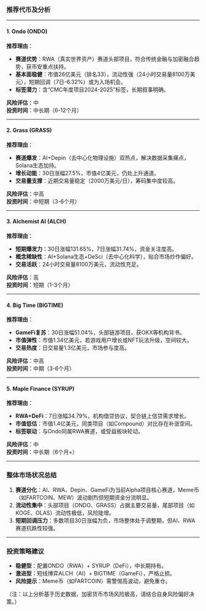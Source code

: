 ### 推荐代币及分析

---

#### 1. **Ondo (ONDO)**  
**推荐理由**：  
- **赛道优势**：RWA（真实世界资产）赛道头部项目，符合传统金融与加密融合趋势，获币安重点扶持。  
- **基本面稳健**：市值26亿美元（排名33），流动性强（24小时交易量8100万美元），短期回调（7日-6.32%）或为入场机会。  
- **标签潜力**：含“CMC年度项目2024-2025”标签，长期叙事明确。  

**风险评估**：中  
**投资时间**：中长期（6-12个月）  

---

#### 2. **Grass (GRASS)**  
**推荐理由**：  
- **赛道爆发**：AI+Depin（去中心化物理设施）双热点，解决数据采集痛点，Solana生态加持。  
- **增长动能**：30日涨幅27.5%，市值4亿美元，仍处上升通道。  
- **交易量支撑**：近期交易量稳定（2000万美元/日），筹码集中度较高。  

**风险评估**：中高  
**投资时间**：中短期（3-6个月）  

---

#### 3. **Alchemist AI (ALCH)**  
**推荐理由**：  
- **短期爆发力**：30日涨幅131.65%，7日涨幅31.74%，资金关注度高。  
- **概念稀缺性**：AI+Solana生态+DeSci（去中心化科学），贴合市场炒作偏好。  
- **交易活跃**：24小时交易量8100万美元，流动性充足。  

**风险评估**：高  
**投资时间**：短期（1-3个月）  

---

#### 4. **Big Time (BIGTIME)**  
**推荐理由**：  
- **GameFi复苏**：30日涨幅51.04%，头部链游项目，获OKX等机构背书。  
- **市值弹性**：市值1.34亿美元，若游戏用户增长或NFT玩法升级，空间较大。  
- **交易热度**：日交易量1.3亿美元，市场参与度高。  

**风险评估**：中高  
**投资时间**：中期（3-6个月）  

---

#### 5. **Maple Finance (SYRUP)**  
**推荐理由**：  
- **RWA+DeFi**：7日涨幅34.79%，机构借贷协议，契合链上信贷需求增长。  
- **市值低估**：市值1.4亿美元，同类项目（如Compound）对比存在补涨空间。  
- **标签联动**：与Ondo同属RWA赛道，或受益板块轮动。  

**风险评估**：中  
**投资时间**：中长期（6个月+）  

---

### 整体市场状况总结  
1. **赛道分化**：AI、RWA、Depin、GameFi为当前Alpha项目核心赛道，Meme币（如FARTCOIN、MEW）波动剧烈但短期资金分流明显。  
2. **流动性集中**：头部项目（ONDO、GRASS）占据主要交易量，尾部项目（如KOGE、OLAS）流动性极低，风险陡增。  
3. **短期回调压力**：多数项目30日涨幅为负，市场整体处于调整期，但AI、RWA赛道抗跌性较强。  

---

### 投资策略建议  
- **稳健型**：配置ONDO（RWA）+ SYRUP（DeFi），中长期持有。  
- **激进型**：短线博弈ALCH（AI）+ BIGTIME（GameFi），严格止损。  
- **风险提示**：Meme币（如FARTCOIN）需警惕高波动，避免重仓。  

（注：以上分析基于历史数据，加密货币市场风险极高，请结合自身风险偏好决策。）